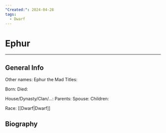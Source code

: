 ```yaml
---
"Created:": 2024-04-28
tags:
  - Dwarf
---
```


# Ephur
---

## General Info

Other names: Ephur the Mad
Titles:

Born:
Died:

House/Dynasty/Clan/...:
Parents:
Spouse:
Children:

Race: [[Dwarf|Dwarf]]



## Biography

